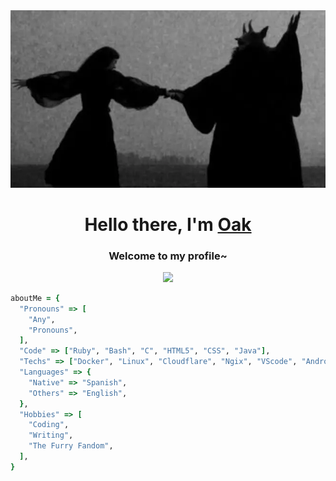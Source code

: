 <img src="src/banner.png" width="100%" height="50%">
<h1 align="center">Hello there, I'm <a href="https://oakatsume.xyz">Oak</a></h1>
<h3 align="center">Welcome to my profile~</h3>
<p align="center"> <img src="https://github-readme-stats.vercel.app/api?username=OakAtsume"></p>


```ruby
aboutMe = {
  "Pronouns" => [
    "Any",
    "Pronouns",
  ],
  "Code" => ["Ruby", "Bash", "C", "HTML5", "CSS", "Java"],
  "Techs" => ["Docker", "Linux", "Cloudflare", "Ngix", "VScode", "Android", "And more!"], # Linux my beloved :heart:
  "Languages" => {
    "Native" => "Spanish",
    "Others" => "English",
  },
  "Hobbies" => [
    "Coding",
    "Writing",
    "The Furry Fandom",
  ],
}
```
